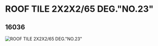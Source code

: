 # ROOF TILE 2X2X2/65 DEG."NO.23"
## 16036
![ROOF TILE 2X2X2/65 DEG."NO.23"](https://lc-www-live-s.legocdn.com/media/bricks/5/2/6056863.jpg)